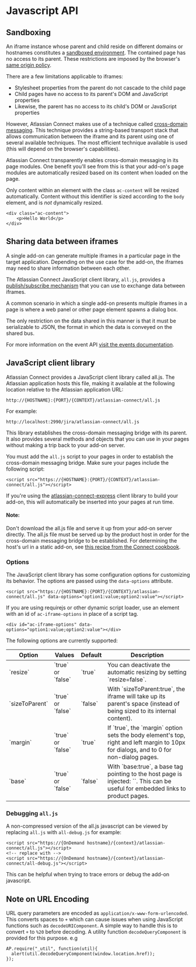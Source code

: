 # Javascript API

## Sandboxing
An iframe instance whose parent and child reside on different domains or hostnames constitutes a
[sandboxed environment](http://en.wikipedia.org/wiki/Sandbox_%28computer_security%29).
The contained page has no access to its parent. These restrictions are imposed by
the browser's [same origin policy](http://en.wikipedia.org/wiki/Same_origin_policy).

There are a few limitations applicable to iframes:

 * Stylesheet properties from the parent do not cascade to the child page
 * Child pages have no access to its parent's DOM and JavaScript properties
 * Likewise, the parent has no access to its child's DOM or JavaScript properties

However, Atlassian Connect makes use of a technique called [cross-domain messaging](http://easyxdm.net/wp/).
This technique provides a string-based transport stack that allows communication between the iframe and its parent
using one of several available techniques. The most efficient technique available is used (this will depend on the browser's capabilities).

Atlassian Connect transparently enables cross-domain messaging in its page modules. One benefit you'll see from this
is that your add-on's page modules are automatically resized based on its content when loaded on the page.

Only content within an element with the class `ac-content` will be resized automatically. 
Content without this identifier is sized according to the `body` element, and 
is *not* dynamically resized. 
```
<div class="ac-content">
    <p>Hello World</p>
</div>
```

## Sharing data between iframes
A single add-on can generate multiple iframes in a particular page in the target application. Depending on the use case
for the add-on, the iframes may need to share information between each other.

The Atlassian Connect JavaScript client library, `all.js`, provides a [publish/subscribe mechanism](../javascript/module-Events.html)
that you can use to exchange data between iframes.

A common scenario in which a single add-on presents multiple iframes in a page is where a web panel or other page element
spawns a dialog box.

The only restriction on the data shared in this manner is that it must be serializable to JSON, the format in which the
data is conveyed on the shared bus.

For more information on the event API [visit the events documentation](../javascript/module-Events.html).

## JavaScript client library

Atlassian Connect provides a JavaScript client library called all.js. The Atlassian application hosts this file, making
it available at the following location relative to the Atlassian application URL:

```
http://{HOSTNAME}:{PORT}/{CONTEXT}/atlassian-connect/all.js
```

For example:

```
http://localhost:2990/jira/atlassian-connect/all.js
```

This library establishes the cross-domain messaging bridge with its parent. It also provides several methods and objects
that you can use in your pages without making a trip back to your add-on server.

You must add the `all.js` script to your pages in order to establish the cross-domain messaging bridge. Make sure your
pages include the following script:

```
<script src="https://{HOSTNAME}:{PORT}/{CONTEXT}/atlassian-connect/all.js"></script>
```

If you're using the [atlassian-connect-express](https://bitbucket.org/atlassian/atlassian-connect-express) client
library to build your add-on, this will automatically be inserted into your pages at run time.

#### Note:
Don't download the all.js file and serve it up from your add-on server directly. The all.js file must be served up by
the product host in order for the cross-domain messaging bridge to be established.
For determining the host's url in a static add-on, see [this recipe from the Connect cookbook](../guides/connect-cookbook.html#all.js).

### Options

The JavaScript client library has some configuration options for customizing its behavior. The options are passed
using the `data-options` attribute.

```
<script src="https://{HOSTNAME}:{PORT}/{CONTEXT}/atlassian-connect/all.js" data-options="option1:value;option2:value"></script>
```

If you are using requirejs or other dynamic script loader, use an element with an id of `ac-iframe-options` in place of a script tag.
```
<div id="ac-iframe-options" data-options="option1:value;option2:value"></div>
```

The following options are currently supported:

<table class='aui'>
    <thead>
        <tr>
            <th>Option</th>
            <th>Values</th>
            <th>Default</th>
            <th>Description</th>
        </tr>
    </thead>
    <tbody>
        <tr>
            <td>`resize`</td>
            <td>`true` or `false`</td>
            <td>`true`</td>
            <td>You can deactivate the automatic resizing by setting `resize=false`.</td>
        </tr>
        <tr>
            <td>`sizeToParent`</td>
            <td>`true` or `false`</td>
            <td>`false`</td>
            <td>With `sizeToParent:true`, the iframe will take up its parent's space
            (instead of being sized to its internal content).</td>
        </tr>
        <tr>
            <td>`margin`</td>
            <td>`true` or `false`</td>
            <td>`true`</td>
            <td>If `true`, the `margin` option sets the body element's top, right and left margin to 10px for dialogs,
            and to 0 for non-dialog pages.</td>
        </tr>
        <tr>
            <td>`base`</td>
            <td>`true` or `false`</td>
            <td>`false`</td>
            <td>With `base:true`, a base tag pointing to the host page is injected: `<base href="{host}" target="_parent" />`.
            This can be useful for embedded links to product pages.</td>
        </tr>
    </tbody>
</table>

### Debugging `all.js`

A non-compressed version of the all.js javascript can be viewed by replacing `all.js` with `all-debug.js` for example:

```
<script src="https://{OnDemand hostname}/{context}/atlassian-connect/all.js"></script>
<!-- replace with -->
<script src="https://{OnDemand hostname}/{context}/atlassian-connect/all-debug.js"></script>
```

This can be helpful when trying to trace errors or debug the add-on javascript.

## Note on URL Encoding
URL query parameters are encoded as `application/x-www-form-urlencoded`.
This converts spaces to `+` which can cause issues when using JavaScript functions such as `decodeURIComponent`.
A simple way to handle this is to convert `+` to `%20` before decoding. A utility function `decodeQueryComponent`
is provided for this purpose. e.g

```
AP.require("_util", function(util){
  alert(util.decodeQueryComponent(window.location.href));
});
```
